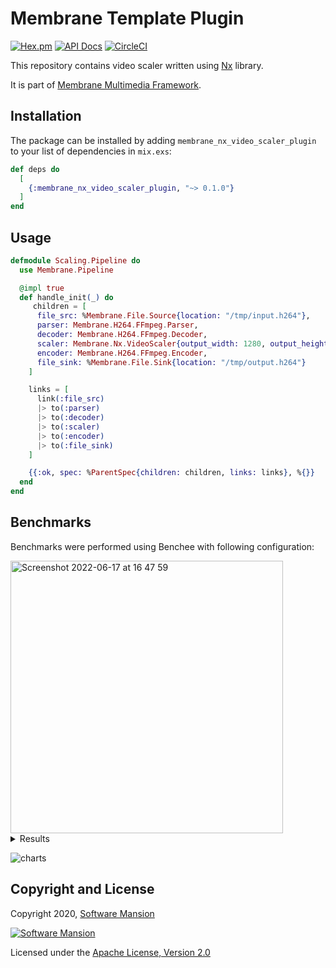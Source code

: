 # Membrane Template Plugin

[![Hex.pm](https://img.shields.io/hexpm/v/membrane_nx_video_scaler_plugin.svg)](https://hex.pm/packages/membrane_nx_video_scaler_plugin)
[![API Docs](https://img.shields.io/badge/api-docs-yellow.svg?style=flat)](https://hexdocs.pm/membrane_nx_video_scaler_plugin)
[![CircleCI](https://circleci.com/gh/membraneframework/membrane_nx_video_scaler_plugin.svg?style=svg)](https://circleci.com/gh/membraneframework/membrane_nx_video_scaler_plugin)

This repository contains video scaler written using [Nx](https://github.com/elixir-nx/nx) library.

It is part of [Membrane Multimedia Framework](https://membraneframework.org).

## Installation

The package can be installed by adding `membrane_nx_video_scaler_plugin` to your list of dependencies in `mix.exs`:

```elixir
def deps do
  [
    {:membrane_nx_video_scaler_plugin, "~> 0.1.0"}
  ]
end
```

## Usage

```elixir
defmodule Scaling.Pipeline do
  use Membrane.Pipeline

  @impl true
  def handle_init(_) do
     children = [
      file_src: %Membrane.File.Source{location: "/tmp/input.h264"},
      parser: Membrane.H264.FFmpeg.Parser,
      decoder: Membrane.H264.FFmpeg.Decoder,
      scaler: Membrane.Nx.VideoScaler{output_width: 1280, output_height: 720},
      encoder: Membrane.H264.FFmpeg.Encoder,
      file_sink: %Membrane.File.Sink{location: "/tmp/output.h264"}
    ]

    links = [
      link(:file_src)
      |> to(:parser)
      |> to(:decoder)
      |> to(:scaler)
      |> to(:encoder)
      |> to(:file_sink)
    ]

    {{:ok, spec: %ParentSpec{children: children, links: links}, %{}}
  end
end
```

## Benchmarks

Benchmarks were performed using Benchee with following configuration:

<img width="436" alt="Screenshot 2022-06-17 at 16 47 59" src="https://user-images.githubusercontent.com/25062706/174323628-c4a2c225-3ce8-4384-a044-87227a5250c8.png">

<details>
<summary markdown="span">Results</summary>
  
<img width="712" alt="to_1280x720" src="https://user-images.githubusercontent.com/25062706/174324133-23224147-9bfe-4752-8519-f62416481ba6.png">
<img width="708" alt="to_960x540" src="https://user-images.githubusercontent.com/25062706/174324141-bdcbf59f-90ae-41f7-9c62-08477eb797db.png">
<img width="704" alt="to_640x360" src="https://user-images.githubusercontent.com/25062706/174324149-aff59b5d-be68-470b-8f6d-be886562f407.png">
<img width="708" alt="to_480x270" src="https://user-images.githubusercontent.com/25062706/174324155-94f0b366-66c0-4624-8387-0253e348777d.png">
<img width="706" alt="to_320x180" src="https://user-images.githubusercontent.com/25062706/174324164-483594ab-c7f0-4912-a146-23ce9456c71c.png">

</details>

![charts](https://user-images.githubusercontent.com/25062706/174325216-fbd78c78-9eb2-4719-aebd-f47ab8907fd2.png)

## Copyright and License


Copyright 2020, [Software Mansion](https://swmansion.com/?utm_source=git&utm_medium=readme&utm_campaign=membrane_template_plugin)

[![Software Mansion](https://logo.swmansion.com/logo?color=white&variant=desktop&width=200&tag=membrane-github)](https://swmansion.com/?utm_source=git&utm_medium=readme&utm_campaign=membrane_nx_video_scaler_plugin)

Licensed under the [Apache License, Version 2.0](LICENSE)
